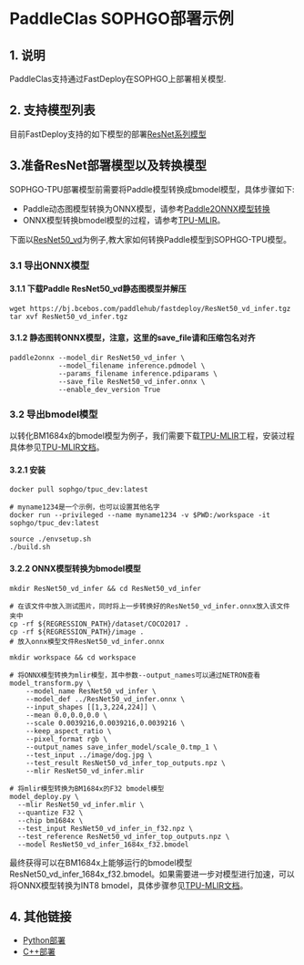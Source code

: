# PaddleClas SOPHGO部署示例

## 1. 说明  
PaddleClas支持通过FastDeploy在SOPHGO上部署相关模型.

## 2. 支持模型列表

目前FastDeploy支持的如下模型的部署[ResNet系列模型](https://github.com/PaddlePaddle/PaddleClas/blob/release/2.4/docs/zh_CN/models/ResNet_and_vd.md)

## 3.准备ResNet部署模型以及转换模型

SOPHGO-TPU部署模型前需要将Paddle模型转换成bmodel模型，具体步骤如下:
- Paddle动态图模型转换为ONNX模型，请参考[Paddle2ONNX模型转换](https://github.com/PaddlePaddle/Paddle2ONNX/tree/develop/model_zoo/classification)
- ONNX模型转换bmodel模型的过程，请参考[TPU-MLIR](https://github.com/sophgo/tpu-mlir)。

下面以[ResNet50_vd](https://bj.bcebos.com/paddlehub/fastdeploy/ResNet50_vd_infer.tgz)为例子,教大家如何转换Paddle模型到SOPHGO-TPU模型。

### 3.1 导出ONNX模型

#### 3.1.1 下载Paddle ResNet50_vd静态图模型并解压
```shell
wget https://bj.bcebos.com/paddlehub/fastdeploy/ResNet50_vd_infer.tgz
tar xvf ResNet50_vd_infer.tgz
```

#### 3.1.2  静态图转ONNX模型，注意，这里的save_file请和压缩包名对齐
```shell
paddle2onnx --model_dir ResNet50_vd_infer \
            --model_filename inference.pdmodel \
            --params_filename inference.pdiparams \
            --save_file ResNet50_vd_infer.onnx \
            --enable_dev_version True
```

### 3.2 导出bmodel模型

以转化BM1684x的bmodel模型为例子，我们需要下载[TPU-MLIR](https://github.com/sophgo/tpu-mlir)工程，安装过程具体参见[TPU-MLIR文档](https://github.com/sophgo/tpu-mlir/blob/master/README.md)。

#### 3.2.1	安装
``` shell
docker pull sophgo/tpuc_dev:latest

# myname1234是一个示例，也可以设置其他名字
docker run --privileged --name myname1234 -v $PWD:/workspace -it sophgo/tpuc_dev:latest

source ./envsetup.sh
./build.sh
```

#### 3.2.2	ONNX模型转换为bmodel模型
``` shell
mkdir ResNet50_vd_infer && cd ResNet50_vd_infer

# 在该文件中放入测试图片，同时将上一步转换好的ResNet50_vd_infer.onnx放入该文件夹中
cp -rf ${REGRESSION_PATH}/dataset/COCO2017 .
cp -rf ${REGRESSION_PATH}/image .
# 放入onnx模型文件ResNet50_vd_infer.onnx

mkdir workspace && cd workspace

# 将ONNX模型转换为mlir模型，其中参数--output_names可以通过NETRON查看
model_transform.py \
    --model_name ResNet50_vd_infer \
    --model_def ../ResNet50_vd_infer.onnx \
    --input_shapes [[1,3,224,224]] \
    --mean 0.0,0.0,0.0 \
    --scale 0.0039216,0.0039216,0.0039216 \
    --keep_aspect_ratio \
    --pixel_format rgb \
    --output_names save_infer_model/scale_0.tmp_1 \
    --test_input ../image/dog.jpg \
    --test_result ResNet50_vd_infer_top_outputs.npz \
    --mlir ResNet50_vd_infer.mlir

# 将mlir模型转换为BM1684x的F32 bmodel模型
model_deploy.py \
  --mlir ResNet50_vd_infer.mlir \
  --quantize F32 \
  --chip bm1684x \
  --test_input ResNet50_vd_infer_in_f32.npz \
  --test_reference ResNet50_vd_infer_top_outputs.npz \
  --model ResNet50_vd_infer_1684x_f32.bmodel
```
最终获得可以在BM1684x上能够运行的bmodel模型ResNet50_vd_infer_1684x_f32.bmodel。如果需要进一步对模型进行加速，可以将ONNX模型转换为INT8 bmodel，具体步骤参见[TPU-MLIR文档](https://github.com/sophgo/tpu-mlir/blob/master/README.md)。

## 4. 其他链接
- [Python部署](python)
- [C++部署](cpp)
